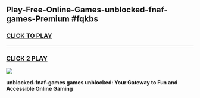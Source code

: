 
## Play-Free-Online-Games-unblocked-fnaf-games-Premium #fqkbs
<h3>
<a href="https://premium.freeplayer.one?title=unblocked-fnaf-games&ref=8M">CLICK TO PLAY</a></h3>
<hr>

<h3>
<a href="https://premium.freeplayer.one?title=unblocked-fnaf-games&ref=8M">CLICK 2 PLAY</a>
  
</h3>

<a href="https://premium.freeplayer.one?title=unblocked-fnaf-games&ref=8M"><img src="https://clearcache.store/games.png"></a>


**unblocked-fnaf-games games unblocked: Your Gateway to Fun and Accessible Online Gaming**
